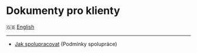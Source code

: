 # Dokumenty pro klienty

🇬🇧 [English](../en)

---

- [Jak spolupracovat](./JAK_SPOLUPRACOVAT.md) (Podmínky spolupráce)
